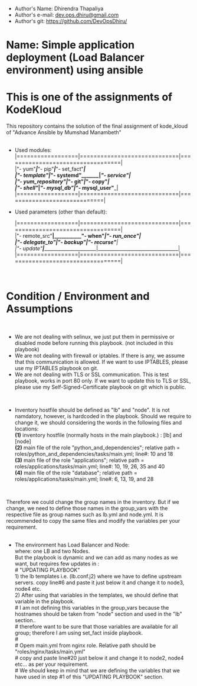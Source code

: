 - Author's Name: Dhirendra Thapaliya                  <br>
- Author's e-mail: dev.ops.dhiru@gmail.com            <br>
- Author's git: https://github.com/DevOpsDhiru/       <br>

# Name: Simple application deployment (Load Balancer environment) using ansible

# This is one of the assignments of KodeKloud

This repository contains the solution of the final assignment of kode_kloud of "Advance Ansible by Mumshad Manambeth" <br>
<br>

* Used modules: <br>
    |==================|=============================|==================================|<br>
    |"- yum"___________|___________"- pip"___________|___________"- set_fact"___________|<br>
    |"- template"______|___________"- systemd"_______|___________"- service"____________|<br>
    |"- yum_repository"|___________"- git"___________|___________"- copy"_______________|<br>
    |"- shell"_________|___________"- mysql_db"______|___________"- mysql_user"_________|<br>
    |==================|=============================|=============================|<br>
    
* Used parameters (other than default): <br>

    |==================|=============================|==================================|<br>
    |"- remote_src"____|___________"- when"__________|___________"- run_once"___________|<br>
    |"- delegate_to"___|___________"- backup"________|___________"- recurse"____________|<br>
    |"- update"________|_____________________________|__________________________________|<br>
    |==================|=============================|==================================|<br>
<br>    

# Condition / Environment and Assumptions
<br>

*   We are not dealing with selinux, we just put them in permissive or disabled mode before running this playbook. (not included in this playbook)
*   We are not dealing with firewall or iptables. If there is any, we assume that this communication is allowed. 
    If we want to use IPTABLES, please use my IPTABLES playbook on git.
*   We are not dealing with TLS or SSL communication. This is test playbook, works in port 80 only.
    If we want to update this to TLS or SSL, please use my Self-Signed-Certificate playbook on git which is public. 
<br>    

*   Inventory hostfile should be defined as "lb" and "node". It is not namdatory, however, is hardcoded in the playbook. 
    Should we require to change it, we should considering the words in the following files and locations: <br>
        **(1)**      inventory hostfile (normally hosts in the main playbook.) : [lb]  and [node] <br>
        **(2)**      main file of the role "python_and_dependencies";  relative path = roles/python_and_dependencies/tasks/main.yml; line#: 10 and 18 <br>
        **(3)**      main file of the role "applications"; relative path =  roles/applications/tasks/main.yml; line#: 10, 19, 26, 35 and 40 <br>
        **(4)**      main file of the role "database"; relative path =  roles/applications/tasks/main.yml; line#: 6, 13, 19, and 28 <br>
<br>        

Therefore we could change the group names in the inventory. But if we change, we need to define those names in the group_vars with the respective file as group names such as lb.yml and node.yml. It is recommended to copy the same files and modify the variables per your requirement. <br>
<br>

* The environment has Load Balancer and Node:  <br>
    where: one LB and two Nodes. <br>
           But the playbook is dynamic and we can add as many nodes as we want, but requires few updates in : <br>
           # "UPDATING PLAYBOOK" <br>
                1) the lb templates i.e. (lb.conf.j2) where we have to define upstream servers. copy line#6 and paste it just below it and change it to node3, node4 etc. <br>
                2) After using that variables in the templates, we should define that variable in the playbook. <br>
                #           I am not defining this variables in the group_vars because the hostnames should be taken from "node" section and used in the "lb" section.. <br>
                #           therefore want to be sure that those variables are available for all group; therefore I am using set_fact inside playbook. <br>
                # <br>
                #           Opem main.yml from nginx role. Relative path should be "roles/nginx/tasks/main.yml" <br>
                #               copy and paste line#20 just below it and change it to node2, node4 etc... as per your requirement.  <br>
                #               We should keep in mind that we are defining the variables that we have used in step #1 of this "UPDATING PLAYBOOK" section. <br>

